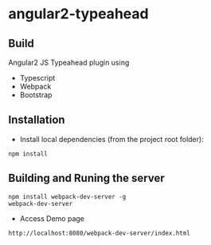# angular2-typeahead

## Build

Angular2 JS Typeahead plugin using 
* Typescript
* Webpack
* Bootstrap


## Installation

* Install local dependencies (from the project root folder):
``` 
npm install

```

## Building and Runing the server

```
npm install webpack-dev-server -g
webpack-dev-server
```
* Access Demo page
```
http://localhost:8080/webpack-dev-server/index.html
```

